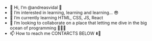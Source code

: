 - 👋 Hi, I’m @andreasvidal 🌸
- 👀 I’m interested in learning, learning and learning... 😎
- 🌱 I’m currently learning HTML, CSS, JS, React
- 💞️ I’m looking to collaborate on a place that letting me dive in the big ocean of programming 🌊🌊🌊
- 📫 How to reach me CONTARCTS BELOW ⬇️🌟

<!---
andreasvidal/andreasvidal is a ✨ special ✨ repository because its `README.md` (this file) appears on your GitHub profile.
You can click the Preview link to take a look at your changes.
--->

